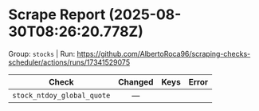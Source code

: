 # Scrape Report (2025-08-30T08:26:20.778Z)

Group: `stocks`  |  Run: https://github.com/AlbertoRoca96/scraping-checks-scheduler/actions/runs/17341529075

| Check | Changed | Keys | Error |
|---|:---:|:--|:--|
| `stock_ntdoy_global_quote` | — |  |  |

